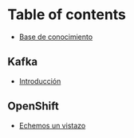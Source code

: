 # Table of contents

* [Base de conocimiento](README.md)

## Kafka

* [Introducción](kafka/introduction.md)

## OpenShift

* [Echemos un vistazo](openshift/echemos-un-vistazo.md)

